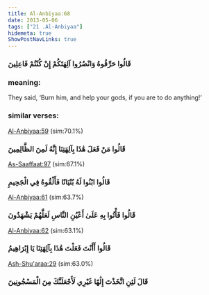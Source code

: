 ```yaml
---
title: Al-Anbiyaa:68
date: 2013-05-06
tags: ["21 .Al-Anbiyaa"]
hidemeta: true 
ShowPostNavLinks: true 
---
```

### قَالُوا حَرِّقُوهُ وَانْصُرُوا آلِهَتَكُمْ إِنْ كُنْتُمْ فَاعِلِينَ
### meaning: 
They said, ‘Burn him, and help your gods, if you are to do anything!’
### similar verses: 

[Al-Anbiyaa:59](/21/59) (sim:70.1%)

### قَالُوا مَنْ فَعَلَ هَٰذَا بِآلِهَتِنَا إِنَّهُ لَمِنَ الظَّالِمِينَ

[As-Saaffaat:97](/37/97) (sim:67.1%)

### قَالُوا ابْنُوا لَهُ بُنْيَانًا فَأَلْقُوهُ فِي الْجَحِيمِ

[Al-Anbiyaa:61](/21/61) (sim:63.7%)

### قَالُوا فَأْتُوا بِهِ عَلَىٰ أَعْيُنِ النَّاسِ لَعَلَّهُمْ يَشْهَدُونَ

[Al-Anbiyaa:62](/21/62) (sim:63.1%)

### قَالُوا أَأَنْتَ فَعَلْتَ هَٰذَا بِآلِهَتِنَا يَا إِبْرَاهِيمُ

[Ash-Shu'araa:29](/26/29) (sim:63.0%)

### قَالَ لَئِنِ اتَّخَذْتَ إِلَٰهًا غَيْرِي لَأَجْعَلَنَّكَ مِنَ الْمَسْجُونِينَ
